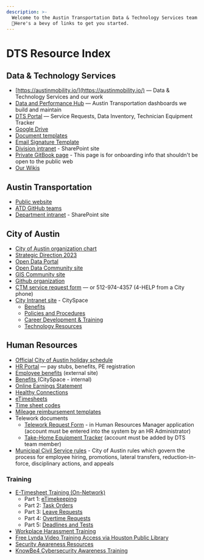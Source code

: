 ```yaml
---
description: >-
  ​Welcome to the Austin Transportation Data & Technology Services team!
  👋Here's a bevy of links to get you started.​
---
```


# DTS Resource Index

## Data & Technology Services

* [https://austinmobility.io/](https://austinmobility.io/) — Data & Technology Services and our work
* [Data and Performance Hub](http://transportation.austintexas.io/) — Austin Transportation dashboards we build and maintain
* [DTS Portal](http://atd.knack.com/dts) — Service Requests, Data Inventory, Technician Equipment Tracker
* [Google Drive](https://drive.google.com/drive/folders/1fNmU-czryk5wJsn1gmb4WYUJJdut8Me7)
* [Document templates](https://drive.google.com/open?id=1Txqc8xGkwa3h9lrRoXGzGjLlVo0S8DA6)
* [Email Signature Template](https://docs.google.com/document/d/1OAoBll9rIl6XZq2uOShm5HCbHJboOt0SLP\_wK6tjkEE/edit)
* [Division intranet](https://cityofaustin.sharepoint.com/sites/ATDDTS) - SharePoint site
* [Private GitBook page](https://app.gitbook.com/@atd-dts/s/dts-service-desk-knowledge-base/onboarding/general) - This page is for onboarding info that shouldn't be open to the public web
* [Our Wikis](our-wikis.md)

## Austin Transportation

* [Public website](http://www.austintexas.gov/department/transportation)
* [ATD GitHub teams](https://github.com/orgs/cityofaustin/teams/transportation)
* [Department intranet](https://cityofaustin.sharepoint.com/sites/ATDHub) - SharePoint site

## City of Austin

* [City of Austin organization chart](https://www.austintexas.gov/sites/default/files/files/City\_Manager/COAOrgChart11\_2020-FNL3.pdf)
* [Strategic Direction 2023](https://www.austintexas.gov/edims/document.cfm?id=341820)
* [Open Data Portal](https://data.austintexas.gov/)
* [Open Data Community site](https://opendata.bloomfire.com/)
* [GIS Community site](https://austingis.bloomfire.com/)
* [Github organization](https://github.com/cityofaustin)
* [CTM service request form](https://atx.service-now.com/sp?id=sc\_cat\_item\&sys\_id=02e490c6db7f1300a314e1c2ca9619e6) — or 512-974-4357 (4-HELP from a City phone)
* [City Intranet site](https://cityspace.austintexas.gov/Home) - CitySpace
  * [Benefits ](https://cityspace.austintexas.gov/Benefits)
  * [Policies and Procedures](https://cityspace.austintexas.gov/Policies-Procedures)
  * [Career Development & Training](https://cityspace.austintexas.gov/Career-Development-Training)
  * [Technology Resources](https://cityspace.austintexas.gov/Technology-Resources)

## Human Resources

* [Official City of Austin holiday schedule](http://www.austintexas.gov/department/official-city-holidays)
* [HR Portal](https://hrdcfprod.coacd.org/) — pay stubs, benefits, PE registration
* [Employee benefits](http://www.austintexas.gov/department/active-employee-benefits/) (external site)
* [Benefits ](https://cityspace.austintexas.gov/Benefits)(CitySpace - internal)
* [Online Earnings Statement](https://www.ci.austin.tx.us/eaccess/default.cfm)
* [Healthy Connections](http://cityspace.ci.austin.tx.us/services/healthyconnections)
* [eTimesheets](https://pwdweb.austintexas.gov/timesheet/pwd.cfm)
* [Time sheet codes](https://cityofaustin.sharepoint.com/sites/ATDHub/SitePages/Time-sheet-Earn-Codes.aspx)
* [Mileage reimbursement templates](https://cityofaustin.sharepoint.com/:b:/r/sites/ATD/DTS/Shared%20Documents/Admin/MileageReport\_TEMPLATE\_FY19\_fillable.pdf?csf=1)
* Telework documents
  * [Telework Request Form](https://atd.knack.com/hr#new-telework-request/) - in Human Resources Manager application (account must be entered into the system by an HR Administrator)
  * [Take-Home Equipment Tracker](https://atd.knack.com/dts#my-equipment/) (account must be added by DTS team member)
* [Municipal Civil Service rules](https://www.austintexas.gov/department/municipal-civil-service-rules) - City of Austin rules which govern the process for employee hiring, promotions, lateral transfers, reduction-in-force, disciplinary actions, and appeals

### Training

* [E-Timesheet Training (On-Network)](https://sites.google.com/site/pwuclass/etimekeeping)
  * Part 1: [eTimekeeping](https://www4.austintexas.gov/eTimekeeping12b-01)
  * Part 2: [Task Orders](https://www4.austintexas.gov/eTimekeeping12b-02)
  * Part 3: [Leave Requests](https://www4.austintexas.gov/eTimekeeping12b-03)
  * Part 4: [Overtime Requests](https://www4.austintexas.gov/eTimekeeping12b-04)
  * Part 5: [Deadlines and Tests](https://www4.austintexas.gov/eTimekeeping12b-05)
* [Workplace Harassment Training](http://coaspweb1/sites/PWD/PWU/SitePages/ATDLearn.aspx)
* [Free Lynda Video Training Access via Houston Public Library](https://austininnovation.slack.com/archives/C04KZA1TX/p1562946735079000)
* [Security Awareness Resources](https://cityspace.austintexas.gov/Technology-Resources/Security-Policies/Security-Awareness?BestBetMatch=cyber%20security%7C32d8929b-2bc1-4a27-b394-409c3b0f2dcb%7Ccce81894-b080-4e68-91be-5a25cdc7a7ed%7Cen-US)
* [KnowBe4 Cybersecurity Awareness Training](https://atx.service-now.com/sp?id=kb\_article\&sys\_id=1c3661b11b08b450a7951f861a4bcb25)
